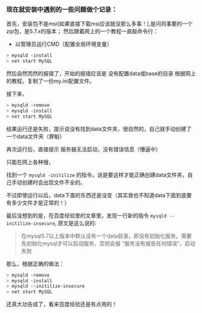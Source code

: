 ### 现在就安装中遇到的一些问题做个记录：

首先，安装包不是msi(如果直接下载msi应该就没那么多事！),是问同事要的一个zip包，是5.7.x的版本；
然后跟着网上的一个教程一直敲命令行：

- 以管理员运行CMD（配置全局环境变量）
``` bash
> mysqld -install
> net start MySQL
```

然后自然而然的报错了，开始的报错应该是 没有配置data或base的目录
根据网上的教程，复制了一份my.ini配置文件。

接下来，
``` bash
> mysqld -remove
> mysqld -install
> net start MySQL
```
结果运行还是失败，提示说没有找到data文件夹，很自然的，自己就手动创建了一个data文件夹（罪魁）

再次运行后，直接提示 服务器无法启动，没有错误信息（懵逼中）

只能在网上各种搜，

找到一个 `mysqld -initilize` 的指令，说是要这样才能正确创建data文件夹，自己手动创建时会出现文件不全的。

不过即使运行以后，data下面的东西还是没变（其实我也不知道data下面到底要有多少文件才是正常的！）

最后没想到的是，在百度经验里的文章里，发现一行新的指令 `mysqld --initilize-insecure`,
原文是这么说的:
> 在mysql5.7以上版本中默认没有一个data目录，即没有初始化服务。需要先初始化mysql才可以启动服务，否则会报 “服务没有报告任何错误”，启动失败

那么，根据正确的做法：
``` bash
> mysqld -remove
> mysqld -install
> mysqld --initilize-insecure
> net start MySQL
```
还真大功告成了，看来百度经验还是有点用的！


